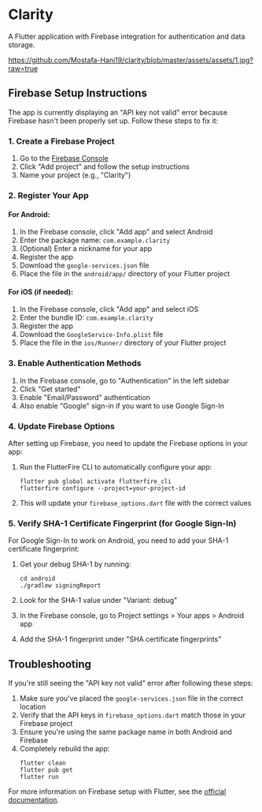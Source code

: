 # Clarity

A Flutter application with Firebase integration for authentication and data storage.



https://github.com/Mostafa-Hani19/clarity/blob/master/assets/assets/1.jpg?raw=true





## Firebase Setup Instructions

The app is currently displaying an "API key not valid" error because Firebase hasn't been properly set up. Follow these steps to fix it:

### 1. Create a Firebase Project

1. Go to the [Firebase Console](https://console.firebase.google.com/)
2. Click "Add project" and follow the setup instructions
3. Name your project (e.g., "Clarity")

### 2. Register Your App

#### For Android:

1. In the Firebase console, click "Add app" and select Android
2. Enter the package name: `com.example.clarity`
3. (Optional) Enter a nickname for your app
4. Register the app
5. Download the `google-services.json` file
6. Place the file in the `android/app/` directory of your Flutter project

#### For iOS (if needed):

1. In the Firebase console, click "Add app" and select iOS
2. Enter the bundle ID: `com.example.clarity`
3. Register the app
4. Download the `GoogleService-Info.plist` file
5. Place the file in the `ios/Runner/` directory of your Flutter project

### 3. Enable Authentication Methods

1. In the Firebase console, go to "Authentication" in the left sidebar
2. Click "Get started" 
3. Enable "Email/Password" authentication
4. Also enable "Google" sign-in if you want to use Google Sign-In

### 4. Update Firebase Options

After setting up Firebase, you need to update the Firebase options in your app:

1. Run the FlutterFire CLI to automatically configure your app:
   ```
   flutter pub global activate flutterfire_cli
   flutterfire configure --project=your-project-id
   ```

2. This will update your `firebase_options.dart` file with the correct values

### 5. Verify SHA-1 Certificate Fingerprint (for Google Sign-In)

For Google Sign-In to work on Android, you need to add your SHA-1 certificate fingerprint:

1. Get your debug SHA-1 by running:
   ```
   cd android
   ./gradlew signingReport
   ```
   
2. Look for the SHA-1 value under "Variant: debug"
3. In the Firebase console, go to Project settings > Your apps > Android app
4. Add the SHA-1 fingerprint under "SHA certificate fingerprints"

## Troubleshooting

If you're still seeing the "API key not valid" error after following these steps:

1. Make sure you've placed the `google-services.json` file in the correct location
2. Verify that the API keys in `firebase_options.dart` match those in your Firebase project
3. Ensure you're using the same package name in both Android and Firebase
4. Completely rebuild the app:
   ```
   flutter clean
   flutter pub get
   flutter run
   ```

For more information on Firebase setup with Flutter, see the [official documentation](https://firebase.google.com/docs/flutter/setup).

